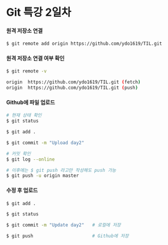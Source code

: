 # Git 특강 2일차

#### 원격 저장소 연결

```bash
$ git remote add origin https://github.com/ydo1619/TIL.git
```



#### 원격 저장소 연결 여부 확인

```bash
$ git remote -v

origin  https://github.com/ydo1619/TIL.git (fetch)
origin  https://github.com/ydo1619/TIL.git (push) 
```



#### Github에 파일 업로드

```bash
# 현재 상태 확인
$ git status

$ git add .

$ git commit -m "Upload day2"

# 커밋 확인
$ git log --online

# 이후에는 $ git push 라고만 작성해도 push 가능
$ git push -u origin master
```



#### 수정 후 업로드

```bash
$ git add .

$ git status

$ git commit -m "Update day2"   # 로컬에 저장

$ git push 						# Github에 저장
```

